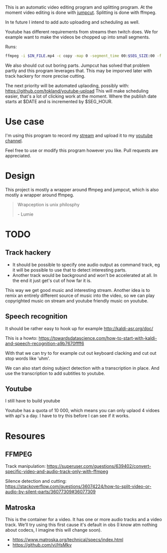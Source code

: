 This is an automatic video editing program and splitting
program.
At the moment video editing is done with [jumpcut](https://github.com/carykh/jumpcutter).
Splitting is done with ffmpeg.

In te future I intend to add auto uploading and scheduling
as well.

Youtube has different requirements from streams then twitch does.
We for example want to make the videos be chopped up into
small segments.

Runs:

```bash
ffmpeg -i $IN_FILE.mp4 -c copy -map 0 -segment_time 00:$SEG_SIZE:00 -f segment -reset_timestamps 1 $OUT_FILE-%03d.mp4
```

We also should cut out boring parts.
Jumpcut has solved that problem partly and this program
leverages that.
This may be imporved later with track hackery for more precise
cutting.

The next priority will be automated uplaoding, possibly with:
https://github.com/tokland/youtube-upload
This will make scheduling easier,
that's a lot of clicking work at the moment.
Where the publish date starts at $DATE and is incremented by $SEG_HOUR.

# Use case
I'm using this program to record my [stream](https://www.twitch.tv/jappiejappie)
and upload it to my
[youtube channel](https://www.youtube.com/channel/UCQxmXSQEYyCeBC6urMWRPVw).

Feel free to use or modify this program however you like.
Pull requests are appreciated.

# Design
This project is mostly a wrapper around ffmpeg and jumpcut,
which is also mostly a wrapper around ffmpeg.

> Wrapception is unix philosphy
>
> \- Lumie

# TODO

## Track hackery

+ It should be possible to specify one audio output as command track,
  eg it will be possible to use that to detect interesting parts.
+ Another track would be background and won't be accelerated at all.
  In the end it just get's cut of how far it is.

This way we get good music and interesting stream.
Another idea is to remix an entirely different source of music
into the video, so we can play copyrighted music on stream
and youtube friendly music on youtube.


## Speech recognition
It should be rather easy to hook up for example http://kaldi-asr.org/doc/

This is a howto: https://towardsdatascience.com/how-to-start-with-kaldi-and-speech-recognition-a9b7670ffff6

With that we can try to for example cut out keyboard clacking
and cut out stop words like 'uhm'.

We can also start doing subject detection with a transcription in place.
And use the transcription to add subtitles to youtube.

## Youtube
I still have to build youtube

Youtube has a quota of 10 000,
which means you can only uplaod 4 vidoes with api's a day.
I have to try this before I can see if it works.


# Resoures


## FFMPEG
Track manipulation: https://superuser.com/questions/639402/convert-specific-video-and-audio-track-only-with-ffmpeg

Silence detection and cutting: https://stackoverflow.com/questions/36074224/how-to-split-video-or-audio-by-silent-parts/36077309#36077309

## Matroska
This is the container for a video. It has one or more audio tracks and a
video track.
We'll try using this first cause it's default in obs
(I know atm nothing about codecs, I imagine this will change soon).

+ https://www.matroska.org/technical/specs/index.html
+ https://github.com/vi/HsMkv

